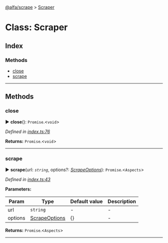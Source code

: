[@alfa/scrape](../README.md) > [Scraper](../classes/scraper.md)

# Class: Scraper

## Index

### Methods

* [close](scraper.md#close)
* [scrape](scraper.md#scrape)

---

## Methods

<a id="close"></a>

### close

► **close**(): `Promise`.<`void`>

_Defined in [index.ts:76](https://github.com/Siteimprove/alfa/blob/master/packages/scrape/src/index.ts#L76)_

**Returns:** `Promise`.<`void`>

---

<a id="scrape"></a>

### scrape

► **scrape**(url: _`string`_, options?: _[ScrapeOptions](../#scrapeoptions)_): `Promise`.<`Aspects`>

_Defined in [index.ts:43](https://github.com/Siteimprove/alfa/blob/master/packages/scrape/src/index.ts#L43)_

**Parameters:**

| Param   | Type                               | Default value | Description |
| ------- | ---------------------------------- | ------------- | ----------- |
| url     | `string`                           | -             | -           |
| options | [ScrapeOptions](../#scrapeoptions) | {}            | -           |

**Returns:** `Promise`.<`Aspects`>

---
